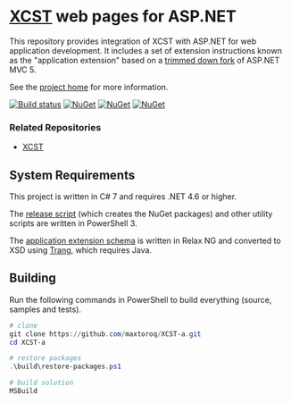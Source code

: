 [XCST][1] web pages for ASP.NET
===============================
This repository provides integration of XCST with ASP.NET for web application development. It includes a set of extension instructions known as the "application extension" based on a [trimmed down fork](src/Xcst.AspNet/Framework) of ASP.NET MVC 5.

See the [project home][1] for more information.

[![Build status](https://ci.appveyor.com/api/projects/status/4chhbklsb4b6h09c?svg=true)](https://ci.appveyor.com/project/maxtoroq/xcst-a)
[![NuGet](https://img.shields.io/nuget/v/Xcst.AspNet.svg?label=Xcst.AspNet)](https://www.nuget.org/packages/Xcst.AspNet)
[![NuGet](https://img.shields.io/nuget/v/Xcst.AspNet.Compilation.svg?label=Xcst.AspNet.Compilation)](https://www.nuget.org/packages/Xcst.AspNet.Compilation)
[![NuGet](https://img.shields.io/nuget/v/Xcst.Web.Mvc.svg?label=Xcst.Web.Mvc)](https://www.nuget.org/packages/Xcst.Web.Mvc)

### Related Repositories

- [XCST][2]

System Requirements
-------------------
This project is written in C# 7 and requires .NET 4.6 or higher.

The [release script](build/release.ps1) (which creates the NuGet packages) and other utility scripts are written in PowerShell 3.

The [application extension schema](schemas/xcst-app.rng) is written in Relax NG and converted to XSD using [Trang][3], which requires Java.

Building
--------
Run the following commands in PowerShell to build everything (source, samples and tests).

```powershell
# clone
git clone https://github.com/maxtoroq/XCST-a.git
cd XCST-a

# restore packages
.\build\restore-packages.ps1

# build solution
MSBuild
```

[1]: http://maxtoroq.github.io/XCST/
[2]: https://github.com/maxtoroq/XCST
[3]: https://github.com/relaxng/jing-trang
